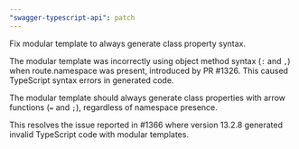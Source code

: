 ```yaml
---
"swagger-typescript-api": patch
---
```


Fix modular template to always generate class property syntax.

The modular template was incorrectly using object method syntax (`:` and
`,`) when route.namespace was present, introduced by PR #1326. This
caused TypeScript syntax errors in generated code.

The modular template should always generate class properties with arrow
functions (`=` and `;`), regardless of namespace presence.

This resolves the issue reported in #1366 where version 13.2.8 generated
invalid TypeScript code with modular templates.

